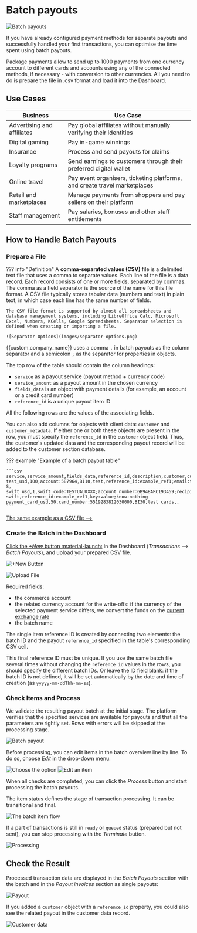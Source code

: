# Batch payouts

![Batch payouts](/products/batch-payouts/images/masspay-csv.svg)

If you have already configured payment methods for separate payouts and successfully handled your first transactions, you can optimise the time spent using batch payouts.

Package payments allow to send up to 1000 payments from one currency account to different cards and accounts using any of the connected methods, if necessary - with conversion to other currencies. All you need to do is prepare the file in .csv format and load it into the Dashboard.

## Use Cases

| Business | Use Case |
|--|--|
| Advertising and affiliates | Pay global affiliates without manually verifying their identities |
| Digital gaming | Pay in-game winnings |
| Insurance | Process and send payouts for claims |
| Loyalty programs | Send earnings to customers through their preferred digital wallet |
| Online travel | Pay event organisers, ticketing platforms, and create  travel marketplaces |
| Retail and marketplaces | Manage payments from shoppers and pay sellers on their platform |
| Staff management | Pay salaries, bonuses and other staff entitlements |

## How to Handle Batch Payouts

### Prepare a File

??? info "Definition"
    A **comma-separated values (CSV)** file is a delimited text file that uses a comma to separate values. Each line of the file is a data record. Each record consists of one or more fields, separated by commas. The comma as a field separator is the source of the name for this file format. A CSV file typically stores tabular data (numbers and text) in plain text, in which case each line has the same number of fields.
    
    The CSV file format is supported by almost all spreadsheets and database management systems, including LibreOffice Calc, Microsoft Excel, Numbers, KCells, Google Spreadsheets. Separator selection is defined when creating or importing a file.

    ![Separator Options](images/separator-options.png)

{{custom.company_name}} uses a comma `,` in batch payouts as the column separator and a semicolon `;` as the separator for properties in objects.

The top row of the table should contain the column headings:

* `service` as a payout service (payout method + currency code)
* `service_amount` as a payout amount in the chosen currency
* `fields_data` is an object with payment details (for example, an account or a credit card number)
* `reference_id` is a unique payout item ID

All the following rows are the values of the associating fields.

You can also add columns for objects with client data: `customer` and `customer_metadata`. If either one or both these objects are present in the row, you must specify the `reference_id` in the `customer` object field. Thus, the customer's updated data and the corresponding payout record will be added to the customer section database.

??? example "Example of a batch payout table"

    ```csv
    service,service_amount,fields_data,reference_id,description,customer,customer_metadata
    test_usd,100,account:587964,BI10,test,reference_id:example_ref1;email:test@example.com;phone:+12345678945;name:John S,
    swift_usd,1,swift_code:TESTUAUKXXX;account_number:GB94BARC193459;recipient_name:John;country_code:UA;address:Kyiv;purpose:test,BI20,test swift,reference_id:example_ref1,key:value;know:nothing
    payment_card_usd,50,card_number:5519283812030000,BI30,test cards,,
    ```

[The same example as a CSV file -->](batch-example.csv)

### Create the Batch in the Dashboard

[Click the *+New* button :material-launch:]({{custom.dashboard_base_url}}transactions/payout-batches/new-batch) in the Dashboard (*Transactions* --> *Batch Payouts*), and upload your prepared CSV file.

![+New Button](images/batch-payouts.png)

![Upload File](images/batch-payouts-upload.png)

Required fields:

* the commerce account
* the related currency account for the write-offs: if the currency of the selected payment service differs, we convert the funds on the [current exchange rate](/products/currency-rates/)
* the batch name

The single item reference ID is created by connecting two elements: the batch ID and the payout `reference_id` specified in the table's corresponding CSV cell.

This final reference ID must be unique. If you use the same batch file several times without changing the `reference_id` values in the rows, you should specify the different batch IDs. Or leave the ID field blank: if the batch ID is not defined, it will be set automatically by the date and time of creation (as `yyyyy-mm-ddThh-mm-ss`).

### Check Items and Process

We validate the resulting payout batch at the initial stage. The platform verifies that the specified services are available for payouts and that all the parameters are rightly set. Rows with errors will be skipped at the processing stage.

![Batch payout](images/batch-payouts-new-w-errors.png)

Before processing, you can edit items in the batch overview line by line. To do so, choose *Edit* in the drop-down menu:

![Choose the option](images/batch-payouts-new-edit.png)
![Edit an item](images/batch-payouts-new-edit2.png)

When all checks are completed, you can click the *Process* button and start processing the batch payouts.

The item status defines the stage of transaction processing. It can be transitional and final.

![The batch item flow](images/payout-batch-flow.png)

If a part of transactions is still in `ready` or `queued` status (prepared but not sent), you can stop processing with the *Terminate* button.

![Processing](images/batch-payouts-terminate.png)

## Check the Result

Processed transaction data are displayed in the *Batch Payouts* section with the batch and in the *Payout invoices* section as single payouts:

![Payout](images/one-item-from-batch.png)

If you added a `customer` object with a `reference_id` property, you could also see the related payout in the customer data record.

![Customer data](images/customer.png)
